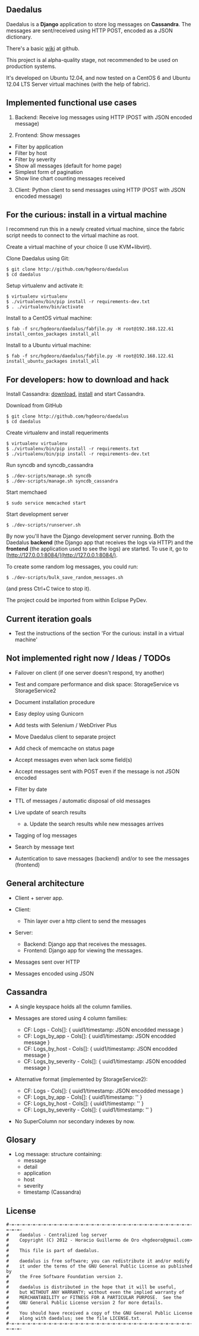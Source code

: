 Daedalus
----------------------------------------

Daedalus is a __Django__ application to store log messages on __Cassandra__.
The messages are sent/received using HTTP POST, encoded as a JSON dictionary.

There's a basic [wiki](https://github.com/hgdeoro/daedalus/wiki) at github.

This project is al alpha-quality stage, not recommended to be used on production systems.

It's developed on Ubuntu 12.04, and now tested on a CentOS 6 and Ubuntu 12.04 LTS Server virtual machines (with the help of fabric).

Implemented functional use cases
----------------------------------------

1. Backend: Receive log messages using HTTP (POST with JSON encoded message)

2. Frontend: Show messages
  - Filter by application
  - Filter by host
  - Filter by severity
  - Show all messages (default for home page)
  - Simplest form of pagination
  - Show line chart counting messages received

3. Client: Python client to send messages using HTTP (POST with JSON encoded message)


For the curious: install in a virtual machine
----------------------------------------

I recommend run this in a newly created virtual machine, since the fabric script needs to
connect to the virtual machine as root.

Create a virtual machine of your choice (I use KVM+libvirt).

Clone Daedalus using Git:

    $ git clone http://github.com/hgdeoro/daedalus
    $ cd daedalus

Setup virtualenv and activate it:

    $ virtualenv virtualenv
    $ ./virtualenv/bin/pip install -r requirements-dev.txt
    $ . ./virtualenv/bin/activate

Install to a CentOS virtual machine:

    $ fab -f src/hgdeoro/daedalus/fabfile.py -H root@192.168.122.61 install_centos_packages install_all

Install to a Ubuntu virtual machine:

    $ fab -f src/hgdeoro/daedalus/fabfile.py -H root@192.168.122.61 install_ubuntu_packages install_all


For developers: how to download and hack
----------------------------------------

Install Cassandra: [download](http://cassandra.apache.org/download/),
[install](http://wiki.apache.org/cassandra/GettingStarted) and start Cassandra.

Download from GitHub

    $ git clone http://github.com/hgdeoro/daedalus
    $ cd daedalus
    
Create virtualenv and install requeriments

    $ virtualenv virtualenv
    $ ./virtualenv/bin/pip install -r requirements.txt
    $ ./virtualenv/bin/pip install -r requirements-dev.txt

Run syncdb and syncdb_cassandra

    $ ./dev-scripts/manage.sh syncdb
    $ ./dev-scripts/manage.sh syncdb_cassandra

Start memchaed

    $ sudo service memcached start

Start development server

    $ ./dev-scripts/runserver.sh

By now you'll have the Django development server running.
Both the Daedalus __backend__ (the Django app that receives the logs via HTTP)
and the __frontend__ (the application used to see the logs) are started.
To use it, go to [http://127.0.0.1:8084/](http://127.0.0.1:8084/).

To create some random log messages, you could run:

    $ ./dev-scripts/bulk_save_random_messages.sh

(and press Ctrl+C twice to stop it).

The project could be imported from within Eclipse PyDev.


Current iteration goals
----------------------------------------

* Test the instructions of the section 'For the curious: install in a virtual machine'


Not implemented right now / Ideas / TODOs
----------------------------------------

* Failover on client (if one server doesn't respond, try another)

* Test and compare performance and disk space: StorageService vs StorageService2

* Document installation procedure

* Easy deploy using Gunicorn

* Add tests with Selenium / WebDriver Plus

* Move Daedalus client to separate project

* Add check of memcache on status page

* Accept messages even when lack some field(s)

* Accept messages sent with POST even if the message is not JSON encoded

* Filter by date

* TTL of messages / automatic disposal of old messages

* Live update of search results
  - a. Update the search results while new messages arrives

* Tagging of log messages

* Search by message text

* Autentication to save messages (backend) and/or to see the messages (frontend)

General architecture
----------------------------------------

* Client + server app.

* Client:
  - Thin layer over a http client to send the messages

* Server:
  - Backend: Django app that receives the messages.
  - Frontend: Django app for viewing the messages.

* Messages sent over HTTP

* Messages encoded using JSON


Cassandra
----------------------------------------

* A single keyspace holds all the column families.

* Messages are stored using 4 column families:
  - CF: Logs - Cols[]: { uuid1/timestamp: JSON encodded message }
  - CF: Logs\_by\_app - Cols[]: { uuid1/timestamp: JSON encodded message }
  - CF: Logs\_by\_host - Cols[]: { uuid1/timestamp: JSON encodded message }
  - CF: Logs\_by\_severity - Cols[]: { uuid1/timestamp: JSON encodded message }

* Alternative format (implemented by StorageService2):
  - CF: Logs - Cols[]: { uuid1/timestamp: JSON encodded message }
  - CF: Logs\_by\_app - Cols[]: { uuid1/timestamp: '' }
  - CF: Logs\_by\_host - Cols[]: { uuid1/timestamp: '' }
  - CF: Logs\_by\_severity - Cols[]: { uuid1/timestamp: '' }

* No SuperColumn nor secondary indexes by now.


Glosary
----------------------------------------

* Log message: structure containing:
  - message
  - detail
  - application
  - host
  - severity
  - timestamp (Cassandra)


License
----------------------------------------

    #-=-=-=-=-=-=-=-=-=-=-=-=-=-=-=-=-=-=-=-=-=-=-=-=-=-=-=-=-=-=-=-=-=-=-=-=-=-
    #    daedalus - Centralized log server
    #    Copyright (C) 2012 - Horacio Guillermo de Oro <hgdeoro@gmail.com>
    #
    #    This file is part of daedalus.
    #
    #    daedalus is free software; you can redistribute it and/or modify
    #    it under the terms of the GNU General Public License as published by
    #    the Free Software Foundation version 2.
    #
    #    daedalus is distributed in the hope that it will be useful,
    #    but WITHOUT ANY WARRANTY; without even the implied warranty of
    #    MERCHANTABILITY or FITNESS FOR A PARTICULAR PURPOSE.  See the
    #    GNU General Public License version 2 for more details.
    #
    #    You should have received a copy of the GNU General Public License
    #    along with daedalus; see the file LICENSE.txt.
    #-=-=-=-=-=-=-=-=-=-=-=-=-=-=-=-=-=-=-=-=-=-=-=-=-=-=-=-=-=-=-=-=-=-=-=-=-=-
